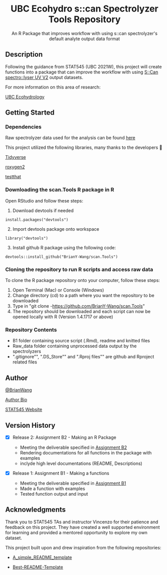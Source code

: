 <h1 align="center"> UBC Ecohydro s::can Spectrolyzer Tools Repository </h1>

<p align="center"> An R Package that improves workflow with using s::can spectrolyzer's default analyte output data format </p>

## Description

Following the guidance from STAT545 (UBC 2021W), this project will create functions into a package that can improve the workflow with using [S::Can spectro::lyser UV V2](https://www.s-can.at/products/spectrometer-probes) output datasets. 

For more information on this area of research: 

[UBC Ecohydrology](https://ecohydro.ires.ubc.ca/)

## Getting Started
### Dependencies
Raw spectrolyzer data used for the analysis can be found [here](https://github.com/stat545ubc-2021/functions-BrianY-Wang/tree/main/Raw_data)

This project utilized the following libraries, many thanks to the developers 🙏

[Tidyverse](https://cran.r-project.org/web/packages/tidyverse/index.html)

[roxygen2](https://cran.r-project.org/web/packages/roxygen2/index.html)

[testthat](https://cran.r-project.org/web/packages/testthat/index.html)

### Downloading the scan.Tools R package in R
Open RStudio and follow these steps:
1. Download devtools if needed 
```{r}
install.packages("devtools")
```
2. Import devtools package onto workspace
```{r}
library("devtools")
```
3. Install github R package using the following code:
```{r}
devtools::install_github("BrianY-Wang/scan.Tools")
```


### Cloning the repository to run R scripts and access raw data
To clone the R package repository onto your computer, follow these steps:
1. Open Terminal (Mac) or Console (Windows)
2. Change directory (cd) to a path where you want the repository to be downloaded 
3. Type in "git clone -https://github.com/BrianY-Wang/scan.Tools"
4. The repository should be downloaded and each script can now be opened locally with R (Version 1.4.1717 or above)


### Repository Contents
- B1 folder containing source script (.Rmd), readme and knitted files 
- Raw_data folder containing unprocessed data output by the spectrolyzers 
- ".gitignore"", ".DS_Store"" and ".Rproj files"" are github and Rproject related files 

## Author

[@BrianWang](wybobrian@gmail.com)

[Author Bio](https://ires.ubc.ca/person/brian-wang/)

[STAT545 Website](https://stat545.stat.ubc.ca/)

## Version History
- [x] Release 2: Assignment B2 - Making an R Package 
    - Meeting the deliverable specified in [Assignment B2](https://stat545.stat.ubc.ca/assignments/assignment-b2/)
    - Rendering documentations for all functions in the package with examples 
    - inclyde high level documentations (README, Descriptions)

- [x] Release 1: Assignment B1 - Making a functions 
    - Meeting the deliverable specified in [Assignment B1](https://stat545.stat.ubc.ca/assignments/assignment-b1/)
    - Made a function with examples 
    - Tested function output and input 
    

## Acknowledgments
Thank you to STAT545 TAs and instructor Vincenzo for their patience and feedback on this project. They have created a well supported environment for learning and provided a mentored opportunity to explore my own dataset. 

This project built upon and drew inspiration from the following repositories:  

* [A_simple_README_template](https://gist.github.com/DomPizzie/7a5ff55ffa9081f2de27c315f5018afc)

* [Best-README-Template](https://github.com/othneildrew/Best-README-Template)
